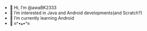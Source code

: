 - 👋 Hi, I’m @awaBK2333
- 👀 I’m interested in Java and Android developments(and Scratch?)
- 🌱 I’m currently learning Android
- 🍻 ฅ^•ﻌ•^ฅ

<!---
awaBK2333/awaBK2333 is a ✨ special ✨ repository because its `README.md` (this file) appears on your GitHub profile.
You can click the Preview link to take a look at your changes.
--->
